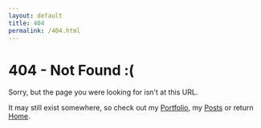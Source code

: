 ```yaml
---
layout: default
title: 404
permalink: /404.html
---
```


# 404 - Not Found :(

Sorry, but the page you were looking for isn't at this URL. 

It may still exist somewhere, so check out my [Portfolio](/projects/), my [Posts](/posts/) or return [Home](/).